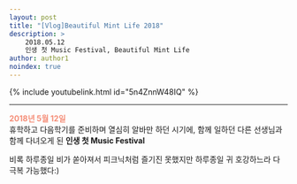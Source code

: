 ```yaml
---
layout: post
title: "[Vlog]Beautiful Mint Life 2018"
description: >
    2018.05.12  
    인생 첫 Music Festival, Beautiful Mint Life
author: author1
noindex: true
---
```


{% include youtubelink.html id="5n4ZnnW48IQ" %}

***
<!-- <span style="color: var(--gray)"> -->
<span style="color: rgb(245,142,120)"> __2018년 5월 12일__ </span>  
휴학하고 다음학기를 준비하며 열심히 알바만 하던 시기에,
함께 일하던 다른 선생님과 함께 다녀오게 된 __인생 첫 Music Festival__

비록 하루종일 비가 쏟아져서 피크닉처럼 즐기진 못했지만
하루종일 귀 호강하느라 다 극복 가능했다:)  
